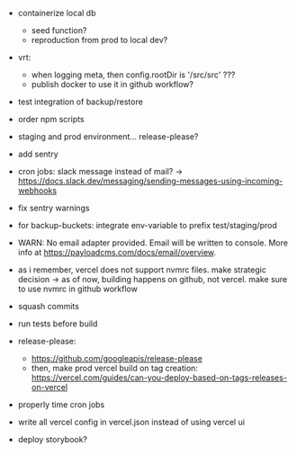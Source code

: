 - containerize local db
  - seed function?
  - reproduction from prod to local dev?
- vrt:
  - when logging meta, then config.rootDir is '/src/src' ???
  - publish docker to use it in github workflow?
- test integration of backup/restore
- order npm scripts
- staging and prod environment... release-please?
- add sentry
- cron jobs: slack message instead of mail?
  -> https://docs.slack.dev/messaging/sending-messages-using-incoming-webhooks
- fix sentry warnings
- for backup-buckets: integrate env-variable to prefix test/staging/prod

- WARN: No email adapter provided. Email will be written to console. More info at https://payloadcms.com/docs/email/overview.

- as i remember, vercel does not support nvmrc files. make strategic decision -> as of now, building happens on github, not vercel. make sure to use nvmrc in github workflow
- squash commits
- run tests before build

- release-please:
  - https://github.com/googleapis/release-please
  - then, make prod vercel build on tag creation: https://vercel.com/guides/can-you-deploy-based-on-tags-releases-on-vercel

- properly time cron jobs

- write all vercel config in vercel.json instead of using vercel ui
- deploy storybook?

